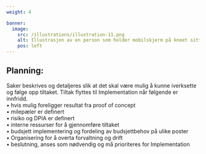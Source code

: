 ```yaml
---
weight: 4

banner:
  image:
    src: /illustrations/illustration-11.png
    alt: Illustrasjon av en person som holder mobilskjerm på kneet sitt
    pos: left
---
```


## Planning:

Saker beskrives og detaljeres slik at det skal være mulig å kunne iverksette og følge opp tiltaket. Tiltak flyttes til Implementation når følgende er innfridd.  
• hvis mulig foreligger resultat fra proof of concept  
• milepæler er definert  
• risiko og DPIA er definert  
• interne ressurser for å gjennomføre tiltaket  
• budsjett implementering og fordeling av budsjettbehov på ulike poster  
• Organisering for å overta forvaltning og drift  
• beslutning, anses som nødvendig og må prioriteres for Implementation
